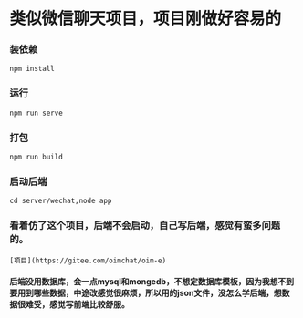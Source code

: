 # 类似微信聊天项目，项目刚做好容易的

### 装依赖
```
npm install
```

### 运行
```
npm run serve
```

### 打包
```
npm run build
```
### 启动后端
```
cd server/wechat,node app
```
### 看着仿了这个项目，后端不会启动，自己写后端，感觉有蛮多问题的。

```
[项目](https://gitee.com/oimchat/oim-e) 
```

#### 后端没用数据库，会一点mysql和mongedb，不想定数据库模板，因为我想不到要用到哪些数据，中途改感觉很麻烦，所以用的json文件，没怎么学后端，想数据很难受，感觉写前端比较舒服。


